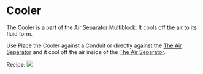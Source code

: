 Cooler
======

The Cooler is a part of the [Air Separator Multiblock](air_separator.md). It cools off the air to its fluid form.

Use
Place the Cooler against a Conduit or directly against the [The Air Separator](air_separator.md) and it cool off the air inside of the [The Air Separator](air_separator.md).

Recipe:
![](/img/cooler.png)